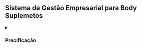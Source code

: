  
## Sistema de Gestão Empresarial para Body Suplemetos

<details><summary><h3>Precificação</h3></summary>




O objetivo é a precificação do produto

<details><summary><h3>Definindo as propriedades</h3></summary>

- Nome do produto (ou kit de venda)
- Preço de venda praticado
- Custo bruto do produto (CMV)
- Frete
- Taxa de cartão (%)
- Taxa de cartão (R$)
- Imposto (%)
- Imposto (R$)
- Comissão (%)
- Comissão (R$)
- Total de custos
- Margem de lucro (R$)
- Margem de lucro (%)
- Margem de lucro desejada (%)
- Margem de lucro desejada (R$)
- Fator de Correção
- Valor de venda necessário
- Margem mínima (20%, 15%, 10%)
- CPA margem (20%, 15%, 10%)
- ROAS margem (20%, 15%, 10%)


</details>


<details><summary><h3>Detalhando os atributos</h3></summary>

| Nome | Origem |
| --- | --- |
| Nome do produto (ou kit de venda) | Entrada no sistema (texto) |
| Preço de venda praticado | Entrada no sistema (real) |
| Custo bruto do produto (CMV) | Entrada no sistema (real) |
| Frete | Entrada no sistema (real) |
| Taxa de cartão % | Entrada no sistema (porcentagem) |
| Taxa de cartão R$ | Saída do sistema (real): Taxa de cartão (porcentagem) * Preço de venda praticado (real) |
| Imposto % | Entrada no sistema (porcentagem) |
| Imposto R$ | Saída do sistema (real): Porcentagem do imposto * preço de venda praticado (real) | 
| Comissão % | Entrada no sistema (porcentagem) | 
| Comissão R$ | Saída do sistema (real): porcentagem da comissão * preco de venda (real) | 
| Total de custos R$ | Saída do sistema (real): Custo bruto + Frete + Taxa de cartão R$ + Imposto R$ + Comissão R$ |
| Margem de lucro R$ | Saída do sistema (real): Preço de venda - Total de custos |


</details>

</details>

<!---<details><summary><h3>Login</h3></summary>

    User: Admin 
    Senha: Admin123

</details>

<details><summary><h3>Links para o desenvolviento do sistema</h3></summary>

- Aprender a usar Heroku com ZapZDG [link](https://www.youtube.com/watch?v=sF9uJqVfWpg)
- Instalar Codechat no aaPanel [link](https://www.youtube.com/watch?v=h3odVv-Mshk)
- Alternativas para abandonar Heroku [link](https://www.youtube.com/watch?v=uJiuOUrg_3w)
- Criar SAAS com Whatsapp [link](https://www.youtube.com/watch?v=3Y5AIaq4xVQ)
- Evolution API [link](https://www.youtube.com/watch?v=LYf9CI7-KHs)

</details>
--->